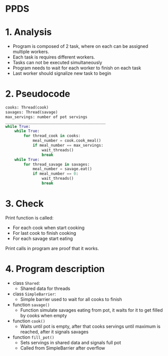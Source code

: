 # PPDS

# 1. Analysis

- Program is composed of 2 task, where on each can be assigned multiple workers.
- Each task is requires different workers.
- Tasks can not be executed simultaneously 
- Program needs to wait for each worker to finish on each task
- Last worker should signalize new task to begin

# 2. Pseudocode

```python
cooks: Thread(cook)
savages: Thread(savage)
max_servings: number of pot servings
____________________________________________
while True:
    while True:
        for thread_cook in cooks:
            meal_number = cook.cook_meal()
            if meal_number == max_servings:
                wait_threads()
                break
    while True:
        for thread_savage in savages:
            meal_number = savage.eat()
            if meal_number == 0:
                wait_threads()
                break            

```

# 3. Check 

Print function is called:
- For each cook when start cooking
- For last cook to finish cooking
- For each savage start eating

Print calls in program are proof that it works.

# 4. Program description

- class ```Shared```:
  - Shared data for threads
- class ```SimpleBarrier```:
  - Simple barrier used to wait for all cooks to finish
- function ```savage()```
  - Function simulate savages eating from pot, it waits for it to get filled by cooks when empty
- function ```cook()```
  - Waits until pot is empty, after that cooks servings until maximum is reached, after it signals savages
- function ```fill_pot()```
  - Sets servings in shared data and signals full pot
  - Called from SimpleBarrier after overflow